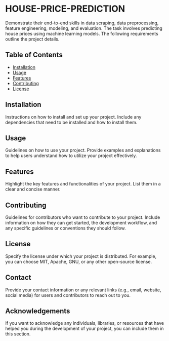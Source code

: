 # HOUSE-PRICE-PREDICTION

Demonstrate their end-to-end skills in data scraping, data preprocessing, feature engineering, modeling, and evaluation. The task involves predicting house prices using machine learning models. The following requirements outline the project details.


## Table of Contents

- [Installation](#installation)
- [Usage](#usage)
- [Features](#features)
- [Contributing](#contributing)
- [License](#license)

## Installation

Instructions on how to install and set up your project. Include any dependencies that need to be installed and how to install them.

## Usage

Guidelines on how to use your project. Provide examples and explanations to help users understand how to utilize your project effectively.

## Features

Highlight the key features and functionalities of your project. List them in a clear and concise manner.

## Contributing

Guidelines for contributors who want to contribute to your project. Include information on how they can get started, the development workflow, and any specific guidelines or conventions they should follow.

## License

Specify the license under which your project is distributed. For example, you can choose MIT, Apache, GNU, or any other open-source license.

## Contact

Provide your contact information or any relevant links (e.g., email, website, social media) for users and contributors to reach out to you.

## Acknowledgements

If you want to acknowledge any individuals, libraries, or resources that have helped you during the development of your project, you can include them in this section.
